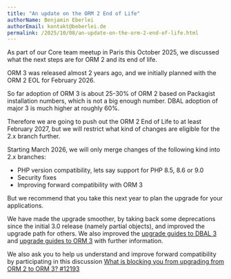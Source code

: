 ```yaml
---
title: "An update on the ORM 2 End of Life"
authorName: Benjamin Eberlei
authorEmail: kontakt@beberlei.de
permalink: /2025/10/08/an-update-on-the-orm-2-end-of-life.html
---
```


As part of our Core team meetup in Paris this October 2025, we discussed what the next steps are for ORM 2 and its end of life. 

ORM 3 was released almost 2 years ago, and we initially planned with the ORM 2 EOL for February 2026. 

So far adoption of ORM 3 is about 25-30% of ORM 2 based on Packagist installation numbers, which is not a big enough number. DBAL adoption of major 3 is much higher at roughly 60%.

Therefore we are going to push out the ORM 2 End of Life to at least February 2027, but we will restrict what kind of changes are eligible for the 2.x branch further.

Starting March 2026, we will only merge changes of the following kind into 2.x branches:

* PHP version compatibility, lets say support for PHP 8.5, 8.6 or 9.0
* Security fixes
* Improving forward compatibility with ORM 3

But we recommend that you take this next year to plan the upgrade for your applications.

We have made the upgrade smoother, by taking back some deprecations since the initial 3.0 release (namely partial objects), and improved the upgrade path for others. We also improved the [upgrade guides to DBAL 3](https://github.com/doctrine/dbal/blob/3.10.x/UPGRADE.md) and [upgrade guides to ORM 3](https://github.com/doctrine/orm/blob/3.5.x/UPGRADE.md) with further information.

We also ask you to help us understand and improve forward compatibility by participating in this discussion [What is blocking you from upgrading from ORM 2 to ORM 3? \#12193](https://github.com/doctrine/orm/discussions/12193)
